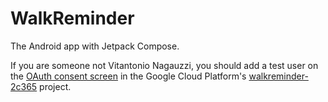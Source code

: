 # WalkReminder

The Android app with Jetpack Compose.

If you are someone not Vitantonio Nagauzzi, you should add a test user on the [OAuth consent screen](https://console.cloud.google.com/apis/credentials/consent?authuser=2&project=walkreminder-2c365) in the Google Cloud Platform's [walkreminder-2c365](https://console.cloud.google.com/apis/dashboard?authuser=2&project=walkreminder-2c365) project.
